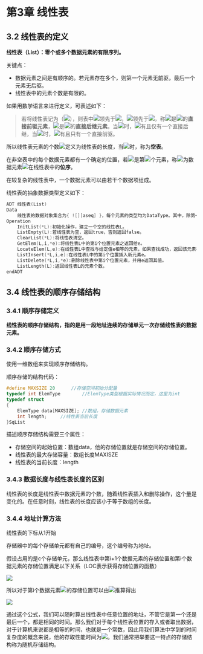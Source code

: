 # 第3章 线性表

## 3.2 线性表的定义

**线性表（List）：零个或多个数据元素的有限序列。**

关键点：

- 数据元素之间是有顺序的。若元素存在多个，则第一个元素无前驱，最后一个元素无后驱。
- 线性表中的元素个数是有限的。

如果用数学语言来进行定义，可表述如下：

>若将线性表记为（![][a-sequence]），则表中![][a-i-1]领先于![][a-i]，![][a-i]领先于![][a-i+1]，称![][a-i-1]是![][a-i]的**直接前驱元素**，![][a-i+1]是![][a-i]的**直接后继元素**。当![][i=seqn-1]时，![][a-i]有且仅有一个直接后继，当![][i=seqn]时，![][a-i]有且只有一个直接前驱。

所以线性表元素的个数![][nn\geq 0]定义为线性表的长度，当![][n=0]时，称为**空表**。

在非空表中的每个数据元素都有一个确定的位置，若![][a-i]是第![][i]个元素，称![][i]为数据元素![][a-i]在线性表中的**位序**。

在较复杂的线性表中，一个数据元素可以由若干个数据项组成。

线性表的抽象数据类型定义如下：

```c
ADT 线性表(List)
Data
	线性表的数据对象集合为{ ![][aseq] }，每个元素的类型均为DataType。其中，除第一个元素![][a1]外，每一个元素有且只有一个直接前驱元素，除了最后一个元素![][an]外，每一个元素有且只有一个直接后继元素。数据元素之间的关系是一对一的关系。
Operation
	InitList(*L):初始化操作，建立一个空的线性表L。
	ListEmpty(L):若线性表为空，返回true，否则返回false。
	ClearList(*L):将线性表清空。
	GetElem(L,i,*e):将线性表L中的第i个位置元素之返回给e。
	LocateElem(L,e):在线性表L中查找与给定值e相等的元素，如果查找成功，返回该元素在表中序号表示成功；否则，返回0表示失败。
	ListInsert(*L,i,e):在线性表L中的第i个位置插入新元素e。
	ListDelete(*L,i,*e):删除线性表中第i个位置元素，并用e返回其值。
	ListLength(L):返回线性表L的元素个数。
endADT
```

## 3.4 线性表的顺序存储结构

### 3.4.1 顺序存储定义

**线性表的顺序存储结构，指的是用一段地址连续的存储单元一次存储线性表的数据元素。**

### 3.4.2 顺序存储方式

使用一维数组来实现顺序存储结构。

顺序存储的结构代码：

```c
#define MAXSIZE 20		//存储空间初始分配量
typedef int ElemType		//ElemType类型根据实际情况而定，这里为int
typedef struct
{
	ElemType data[MAXSIZE];	//数组，存储数据元素
	int length;		//线性表当前长度
}SqList
```

描述顺序存储结构需要三个属性：

- 存储空间的起始位置：数组data，他的存储位置就是存储空间的存储位置。
- 线性表的最大存储容量：数组长度MAXISZE
- 线性表的当前长度：length

### 3.4.3 数据长度与线性表长度的区别

线性表的长度是线性表中数据元素的个数，随着线性表插入和删除操作，这个量是变化的。在任意时刻，线性表的长度应该小于等于数组的长度。

### 3.4.4 地址计算方法

线性表的下标从1开始

存储器中的每个存储单元都有自己的编号，这个编号称为地址。

假设占用的是c个存储单元，那么线性表中第i+1个数据元素的存储位置和第i个数据元素的存储位置满足以下关系（LOC表示获得存储位置的函数）

![][LOCai+1ai]

所以对于第i个数据元素![][a-i]的存储位置可以由![][a-1]推算得出

![][LOCa-ia-1]

通过这个公式，我们可以随时算出线性表中任意位置的地址，不管它是第一个还是最后一个，都是相同的时间。那么我们对于每个线性表位置的存入或者取出数据，对于计算机来说都是相等的时间，也就是一个常数，因此用我们算法中学到的时间复杂度的概念来说，他的存取性能时间为![][O1]。我们通常把举要这一特点的存储结构称为随机存储结构。



[O1]:https://math.jianshu.com/math?formula=O%281%29
[LOCa-ia-1]:https://math.jianshu.com/math?formula=LOC%28a_i%29%3DLOC%28a_1%29%2B%28i-1%29%5Ctimes%20c
[a-1]:https://math.jianshu.com/math?formula=a_1
[LOCai+1ai]:https://math.jianshu.com/math?formula=LOC%28a_%28i%2B1%29%29%3DLOC%28a_i%29%2Bc
[a-sequence]:https%3A//math.jianshu.com/math%3Fformula%3Da_1%2C%5Ccdots%20a_%28i-1%29%2Ca_i%2Ca_%28i%2B1%29%2C%5Ccdots%20a_n
[a-i-1]:https://math.jianshu.com/math?formula=a_%28i-1%29
[a-i]:https://math.jianshu.com/math?formula=a_i
[a-i+1]:https://math.jianshu.com/math?formula=a_%28i%2B1%29
[i=seqn-1]:https://math.jianshu.com/math?formula=i%3D1%2C2%2C%5Ccdots%20%2Cn-1
[i=seqn]:https://math.jianshu.com/math?formula=i%3D1%2C2%2C%5Ccdots%20%2Cn
[nn\geq 0]:https://math.jianshu.com/math?formula=n%28n%5Cgeq%200%29
[n=0]:https://math.jianshu.com/math?formula=n%3D0
[i]:https://math.jianshu.com/math?formula=i
[aseq]:https://math.jianshu.com/math?formula=a_1%2Ca_2%2C%5Ccdots%20%2Ca_n
[a1]:https://math.jianshu.com/math?formula=a_1
[an]:https://math.jianshu.com/math?formula=a_n
